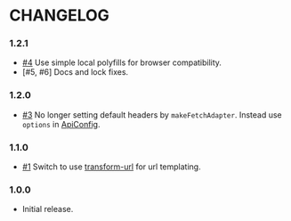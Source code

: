 # CHANGELOG

### 1.2.1

- [#4] Use simple local polyfills for browser compatibility.
- [#5, #6] Docs and lock fixes.

### 1.2.0

- [#3] No longer setting default headers by `makeFetchAdapter`.
  Instead use `options` in [ApiConfig].

### 1.1.0

- [#1] Switch to use [transform-url] for url templating.

### 1.0.0

- Initial release.


[#1]:https://github.com/godaddy/reduxful/pull/1
[#3]:https://github.com/godaddy/reduxful/pull/3
[#4]:https://github.com/godaddy/reduxful/pull/4
[transform-url]:https://github.com/godaddy/transform-url#readme
[ApiConfig]:https://github.com/godaddy/reduxful/blob/master/docs/api.md#apiconfig--object
